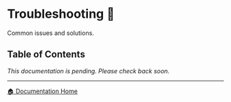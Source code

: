 # Troubleshooting 🔧

Common issues and solutions.

## Table of Contents

*This documentation is pending. Please check back soon.*

---

[🏠 Documentation Home](../)
